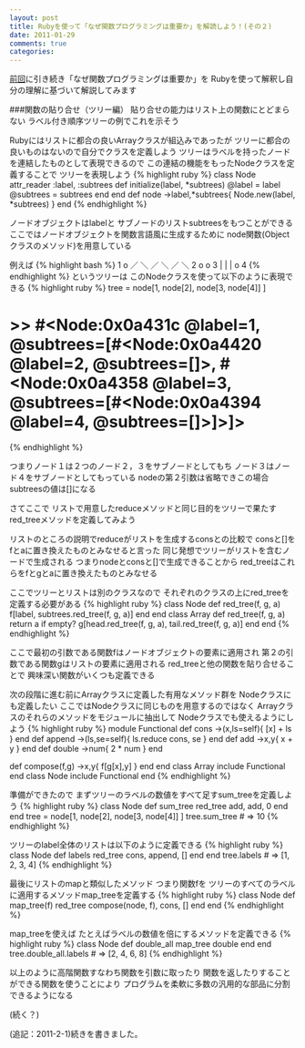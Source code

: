 ```yaml
---
layout: post
title: Rubyを使って「なぜ関数プログラミングは重要か」を解読しよう！(その２)
date: 2011-01-29
comments: true
categories:
---
```



[前回](http://d.hatena.ne.jp/keyesberry/20110124/p1)に引き続き「なぜ関数プログラミングは重要か」を
Rubyを使って解釈し自分の理解に基づいて解説してみます

###関数の貼り合せ（ツリー編）
貼り合せの能力はリスト上の関数にとどまらない
ラベル付き順序ツリーの例でこれを示そう

Rubyにはリストに都合の良いArrayクラスが組込みであったが
ツリーに都合の良いものはないので自分でクラスを定義しよう
ツリーはラベルを持ったノードを連結したものとして表現できるので
この連結の機能をもったNodeクラスを定義することで
ツリーを表現しよう
{% highlight ruby %}
class Node
  attr_reader :label, :subtrees
  def initialize(label, *subtrees)
    @label = label
    @subtrees = subtrees
  end
end
def node
  ->label,*subtrees{ Node.new(label, *subtrees) }
end
{% endhighlight %}

ノードオブジェクトはlabelと
サブノードのリストsubtreesをもつことができる
ここではノードオブジェクトを関数言語風に生成するために
node関数(Objectクラスのメソッド)を用意している

例えば
{% highlight bash %}
           1 o
            ／ ＼
          ／     ＼
        ／         ＼
     2 o             o 3
                     |
                     |
                     |
                     o  4
{% endhighlight %}
というツリーは
このNodeクラスを使って以下のように表現できる
{% highlight ruby %}
tree = node[1, 
            node[2],
            node[3, node[4]]
            ]
# >> #<Node:0x0a431c @label=1, @subtrees=[#<Node:0x0a4420 @label=2, @subtrees=[]>, #<Node:0x0a4358 @label=3, @subtrees=[#<Node:0x0a4394 @label=4, @subtrees=[]>]>]>
{% endhighlight %}

つまりノード１は２つのノード２，３をサブノードとしてもち
ノード３はノード４をサブノードとしてもっている
nodeの第２引数は省略できこの場合subtreesの値は[]になる

さてここで
リストで用意したreduceメソッドと同じ目的をツリーで果たす
red_treeメソッドを定義してみよう

リストのところの説明でreduceがリストを生成するconsとの比較で
consと[]をfとaに置き換えたものとみなせると言った
同じ発想でツリーがリストを含むノードで生成される
つまりnodeとconsと[]で生成できることから
red_treeはこれらをfとgとaに置き換えたものとみなせる

ここでツリーとリストは別のクラスなので
それぞれのクラスの上にred_treeを定義する必要がある
{% highlight ruby %}
class Node
  def red_tree(f, g, a)
    f[label, subtrees.red_tree(f, g, a)]
  end
end
class Array
  def red_tree(f, g, a)
    return a if empty?
    g[head.red_tree(f, g, a), tail.red_tree(f, g, a)]
  end
end
{% endhighlight %}

ここで最初の引数である関数fはノードオブジェクトの要素に適用され
第２の引数である関数gはリストの要素に適用される
red_treeと他の関数を貼り合せることで
興味深い関数がいくつも定義できる

次の段階に進む前にArrayクラスに定義した有用なメソッド群を
Nodeクラスにも定義したい
ここではNodeクラスに同じものを用意するのではなく
Arrayクラスのそれらのメソッドをモジュールに抽出して
Nodeクラスでも使えるようにしよう
{% highlight ruby %}
module Functional
  def cons
    ->(x,ls=self){ [x] + ls }
  end
  def append
    ->(ls,se=self){ ls.reduce cons, se }
  end
  def add
    ->x,y{ x + y }
  end
  def double
    ->num{ 2 * num }
  end
  
  def compose(f,g)
    ->x,y{ f[g[x],y] }
  end
end
class Array
  include Functional
end
class Node
  include Functional
end
{% endhighlight %}

準備ができたので
まずツリーのラベルの数値をすべて足すsum_treeを定義しよう
{% highlight ruby %}
class Node
  def sum_tree
    red_tree add, add, 0
  end
end
tree = node[1,
            node[2],
            node[3, node[4]]
           ]
tree.sum_tree # => 10
{% endhighlight %}

ツリーのlabel全体のリストは以下のように定義できる
{% highlight ruby %}
class Node
  def labels
    red_tree cons, append, []
  end
end
tree.labels # => [1, 2, 3, 4]
{% endhighlight %}

最後にリストのmapと類似したメソッド
つまり関数fを
ツリーのすべてのラベルに適用するメソッドmap_treeを定義する
{% highlight ruby %}
class Node
  def map_tree(f)
    red_tree compose(node, f), cons, []
  end
end
{% endhighlight %}

map_treeを使えば
たとえばラベルの数値を倍にするメソッドを定義できる
{% highlight ruby %}
class Node
  def double_all
    map_tree double
  end
end
tree.double_all.labels # => [2, 4, 6, 8]
{% endhighlight %}

以上のように高階関数すなわち関数を引数に取ったり
関数を返したりすることができる関数を使うことにより
プログラムを柔軟に多数の汎用的な部品に分割できるようになる

(続く？)

(追記：2011-2-1)続きを書きました。
[](http://d.hatena.ne.jp/keyesberry/20110201/p1)
